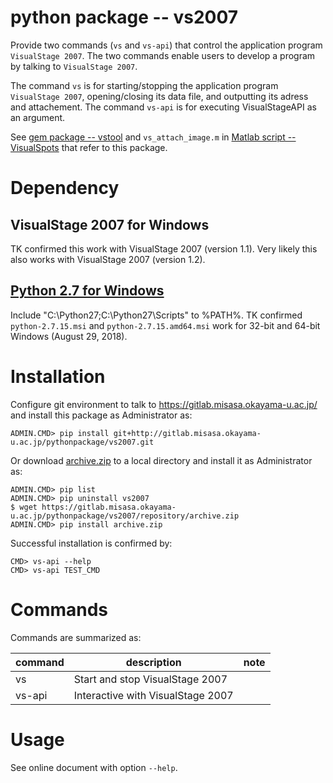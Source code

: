 # python package -- vs2007

Provide two commands (`vs` and `vs-api`) that control the application program `VisualStage 2007`.
The two commands enable users to develop a program by talking to `VisualStage 2007`. 

The command `vs` is for starting/stopping the application program `VisualStage 2007`, opening/closing its data file, and outputting its adress and attachement. 
The command `vs-api` is for executing VisualStageAPI as an argument. 

See
[gem package -- vstool](https://gitlab.misasa.okayama-u.ac.jp/gems/vstool/tree/master)
and `vs_attach_image.m` in 
[Matlab script -- VisualSpots](http://multimed.misasa.okayama-u.ac.jp/repository/matlab/)
that refer to this package.

# Dependency

## VisualStage 2007 for Windows

TK confirmed this work with VisualStage 2007 (version 1.1).  Very
likely this also works with VisualStage 2007 (version 1.2).

## [Python 2.7 for Windows](https://www.python.org/downloads/windows/)

Include "C:\Python27\;C:\Python27\Scripts\" to %PATH%.  TK confirmed
`python-2.7.15.msi` and `python-2.7.15.amd64.msi` work for 32-bit and
64-bit Windows (August 29, 2018).

# Installation

Configure git environment to talk to https://gitlab.misasa.okayama-u.ac.jp/ and install this package as Administrator as:

    ADMIN.CMD> pip install git+http://gitlab.misasa.okayama-u.ac.jp/pythonpackage/vs2007.git

Or download [archive.zip](http://gitlab.misasa.okayama-u.ac.jp/pythonpackage/vs2007/repository/archive.zip) to a local directory and install it as Administrator as:

    ADMIN.CMD> pip list
    ADMIN.CMD> pip uninstall vs2007
    $ wget https://gitlab.misasa.okayama-u.ac.jp/pythonpackage/vs2007/repository/archive.zip
    ADMIN.CMD> pip install archive.zip

Successful installation is confirmed by:

    CMD> vs-api --help
    CMD> vs-api TEST_CMD

# Commands

Commands are summarized as:

| command | description                       | note |
| ------- | --------------------------------- | ---- |
| vs      | Start and stop VisualStage 2007   |      |
| vs-api  | Interactive with VisualStage 2007 |      |


# Usage

See online document with option `--help`.
